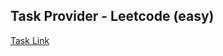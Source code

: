 ## Task Provider - Leetcode (easy)

[Task Link](https://leetcode.com/problems/delete-duplicate-emails/description/)
